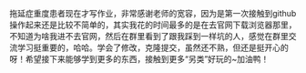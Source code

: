 拖延症重度患者现在才写作业，非常感谢老师的宽容，因为是第一次接触到github操作起来还是比较不简单的，其实我花的时间最多的是在去官网下载浏览器那里，不知道为啥我进不去官网，然后在群里看到了跟我踩到一样坑的人，感觉在群里交流学习挺重要的，哈哈。学会了修改，克隆提交，虽然还不熟，但还是挺开心的呀！希望接下来能够学到更多的东西，接触到更多“另类”好玩的~加油鸭！